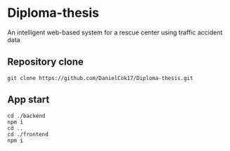 # Diploma-thesis
An intelligent web-based system for a rescue center using traffic accident data


## Repository clone

```shell
git clone https://github.com/DanielCok17/Diploma-thesis.git
```

## App start

```shell
cd ./backend
npm i
cd ..
cd ./frontend
npm i
```






